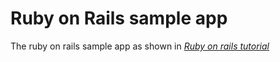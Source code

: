 # Ruby on Rails sample app
The ruby on rails sample app as shown in [*Ruby on rails tutorial*](http://ruby.railstutorial.org) 
